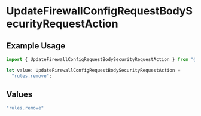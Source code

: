 # UpdateFirewallConfigRequestBodySecurityRequestAction

## Example Usage

```typescript
import { UpdateFirewallConfigRequestBodySecurityRequestAction } from "@vercel/sdk/models/updatefirewallconfigop.js";

let value: UpdateFirewallConfigRequestBodySecurityRequestAction =
  "rules.remove";
```

## Values

```typescript
"rules.remove"
```